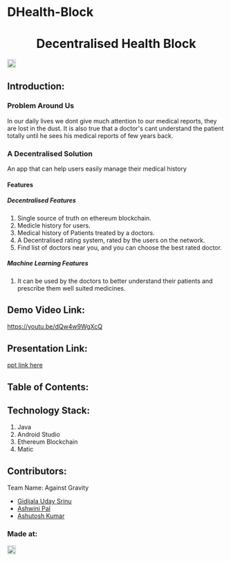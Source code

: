 # DHealth-Block


<h1 align="center">Decentralised Health Block</h1>
<p align="center">
</p>

<a href="https://hack36.com"> <img src="http://bit.ly/BuiltAtHack36" height=20px> </a>


## Introduction:
  ### Problem Around Us
<p>In our daily lives we dont give much attention to our medical reports, they are lost in the dust. It is also true that a doctor's cant understand the patient totally until he sees his medical reports of few years back.</p>

### A Decentralised Solution
<p>An app that can help users easily manage their medical history</p>

#### Features

##### Decentralised Features
1. Single source of truth on ethereum blockchain.
2. Medicle history for users.
3. Medical history of Patients treated by a doctors.
4. A Decentralised rating system, rated by the users on the network.
5. Find list of doctors near you, and you can choose the best rated doctor.


##### Machine Learning Features

1. It can be used by the doctors to better understand their patients and prescribe them well suited medicines.
  
## Demo Video Link:
  <a href="https://youtu.be/dQw4w9WgXcQ">https://youtu.be/dQw4w9WgXcQ</a>
  
## Presentation Link:
  <a href="https://docs.google.com/presentation/d/1NEbqpM6J6UkmHN_J6NsgOhKvDU6fkfnli4OIg1lh-pk/edit?usp=sharing"> ppt link here </a>
  
  
## Table of Contents:

## Technology Stack:
  1) Java
  2) Android Studio
  3) Ethereum Blockchain
  4) Matic
  

## Contributors:

Team Name: Against Gravity

* [Gidijala Uday Srinu](https://github.com/udaysrinu)
* [Ashwini Pal](https://github.com/ashwiniswag)
* [Ashutosh Kumar](https://github.com/waytoashutosh)



### Made at:
<a href="https://hack36.com"> <img src="http://bit.ly/BuiltAtHack36" height=20px> </a>

